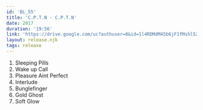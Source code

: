 ```yaml
---
id: 'BL_55'
title: 'C​.​P​.​T​.​N - C​.​P​.​T​.​N'
date: 2017
duration: '19:56'
link: 'https://drive.google.com/uc?authuser=0&id=1l4RDMdM45b6jF1fMshl5ZLPGiQR3uqRb&export=download'
layout: release.njk
tags: release
---
```


01. Sleeping Pills
02. Wake up Call
03. Pleasure Aint Perfect
04. Interlude
05. Bunglefinger
06. Gold Ghost
07. Soft Glow